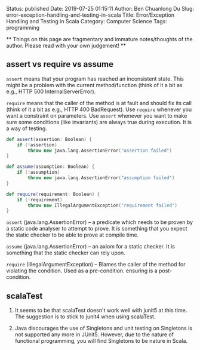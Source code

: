 Status: published
Date: 2019-07-25 01:15:11
Author: Ben Chuanlong Du
Slug: error-exception-handling-and-testing-in-scala
Title: Error/Exception Handling and Testing in Scala
Category: Computer Science
Tags: programming

**
Things on this page are
fragmentary and immature notes/thoughts of the author.
Please read with your own judgement!
**

## assert vs require vs assume

`assert` means that your program has reached an inconsistent state.
This might be a problem with the current method/function 
(think of it a bit as e.g., HTTP 500 InternalServerError).

`require` means that the caller of the method is at fault 
and should fix its call (think of it a bit as e.g., HTTP 400 BadRequest).
Use `require` whenever you want a constraint on parameters.
Use `assert` whenever you want to make sure some conditions (like invariants) are always true during execution. 
It is a way of testing.

```scala
def assert(assertion: Boolean) { 
    if (!assertion) 
        throw new java.lang.AssertionError("assertion failed") 
} 

def assume(assumption: Boolean) { 
    if (!assumption) 
        throw new java.lang.AssertionError("assumption failed") 
} 

def require(requirement: Boolean) { 
    if (!requirement) 
        throw new IllegalArgumentException("requirement failed") 
} 
```

`assert` (java.lang.AssertionError) – a predicate which needs to be proven by a static code analyser to attempt to prove. 
It is something that you expect the static checker to be able to prove at compile time.

`assume` (java.lang.AssertionError) – an axiom for a static checker. 
It is something that the static checker can rely upon.

`require` (IllegalArgumentException) – Blames the caller of the method for violating the condition. 
Used as a pre-condition. ensuring is a post-condition.


## scalaTest

1. It seems to be that scalaTest doesn't work well with junit5 at this time. 
  The suggestion is to stick to junit4 when using scalaTest.

2. Java discourages the use of Singletons and unit testing on Singletons is not supported any more in JUnit5. 
  However, 
  due to the nature of functional programming, 
  you will find Singletons to be nature in Scala.



